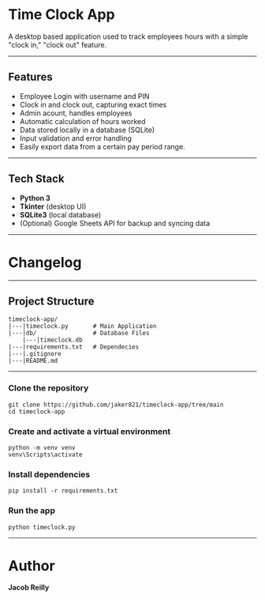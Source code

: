 # Time Clock App

A desktop based application used to track employees hours with a simple "clock in," "clock out" feature.


---


## Features
- Employee Login with username and PIN
- Clock in and clock out, capturing exact times
- Admin acount, handles employees
- Automatic calculation of hours worked
- Data stored locally in a database (SQLite)
- Input validation and error handling
- Easily export data from a certain pay period range.


---


## Tech Stack
- **Python 3**
- **Tkinter** (desktop UI)
- **SQLite3** (local database)
- (Optional) Google Sheets API for backup and syncing data


---

# Changelog


---


## Project Structure
```plaintext
timeclock-app/
|---|timeclock.py       # Main Application
|---|db/                # Database Files
    |---|timeclock.db
|---|requirements.txt   # Dependecies
|---|.gitignore
|---|README.md
```


---


### Clone the repository
```plaintext
git clone https://github.com/jaker821/timeclock-app/tree/main
cd timeclock-app
```

### Create and activate a virtual environment
```plaintext
python -m venv venv
venv\Scripts\activate
```

### Install dependencies
```plaintext
pip install -r requirements.txt
```

### Run the app
```plaintext
python timeclock.py
```


---


# Author
**Jacob Reilly**
